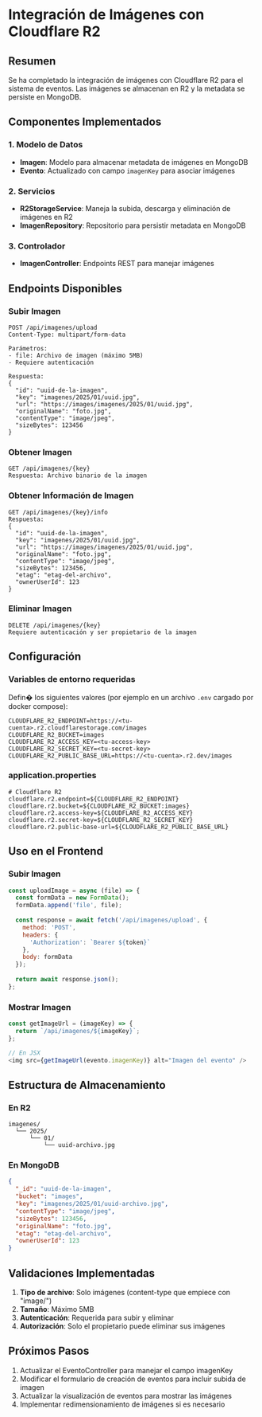 # Integración de Imágenes con Cloudflare R2

## Resumen
Se ha completado la integración de imágenes con Cloudflare R2 para el sistema de eventos. Las imágenes se almacenan en R2 y la metadata se persiste en MongoDB.

## Componentes Implementados

### 1. Modelo de Datos
- **Imagen**: Modelo para almacenar metadata de imágenes en MongoDB
- **Evento**: Actualizado con campo `imagenKey` para asociar imágenes

### 2. Servicios
- **R2StorageService**: Maneja la subida, descarga y eliminación de imágenes en R2
- **ImagenRepository**: Repositorio para persistir metadata en MongoDB

### 3. Controlador
- **ImagenController**: Endpoints REST para manejar imágenes

## Endpoints Disponibles

### Subir Imagen
```
POST /api/imagenes/upload
Content-Type: multipart/form-data

Parámetros:
- file: Archivo de imagen (máximo 5MB)
- Requiere autenticación

Respuesta:
{
  "id": "uuid-de-la-imagen",
  "key": "imagenes/2025/01/uuid.jpg",
  "url": "https://images/imagenes/2025/01/uuid.jpg",
  "originalName": "foto.jpg",
  "contentType": "image/jpeg",
  "sizeBytes": 123456
}
```

### Obtener Imagen
```
GET /api/imagenes/{key}
Respuesta: Archivo binario de la imagen
```

### Obtener Información de Imagen
```
GET /api/imagenes/{key}/info
Respuesta:
{
  "id": "uuid-de-la-imagen",
  "key": "imagenes/2025/01/uuid.jpg",
  "url": "https://images/imagenes/2025/01/uuid.jpg",
  "originalName": "foto.jpg",
  "contentType": "image/jpeg",
  "sizeBytes": 123456,
  "etag": "etag-del-archivo",
  "ownerUserId": 123
}
```

### Eliminar Imagen
```
DELETE /api/imagenes/{key}
Requiere autenticación y ser propietario de la imagen
```

## Configuración

### Variables de entorno requeridas
Defin� los siguientes valores (por ejemplo en un archivo `.env` cargado por docker compose):
```env
CLOUDFLARE_R2_ENDPOINT=https://<tu-cuenta>.r2.cloudflarestorage.com/images
CLOUDFLARE_R2_BUCKET=images
CLOUDFLARE_R2_ACCESS_KEY=<tu-access-key>
CLOUDFLARE_R2_SECRET_KEY=<tu-secret-key>
CLOUDFLARE_R2_PUBLIC_BASE_URL=https://<tu-cuenta>.r2.dev/images
```

### application.properties
```properties
# Cloudflare R2
cloudflare.r2.endpoint=${CLOUDFLARE_R2_ENDPOINT}
cloudflare.r2.bucket=${CLOUDFLARE_R2_BUCKET:images}
cloudflare.r2.access-key=${CLOUDFLARE_R2_ACCESS_KEY}
cloudflare.r2.secret-key=${CLOUDFLARE_R2_SECRET_KEY}
cloudflare.r2.public-base-url=${CLOUDFLARE_R2_PUBLIC_BASE_URL}
```

## Uso en el Frontend

### Subir Imagen
```javascript
const uploadImage = async (file) => {
  const formData = new FormData();
  formData.append('file', file);
  
  const response = await fetch('/api/imagenes/upload', {
    method: 'POST',
    headers: {
      'Authorization': `Bearer ${token}`
    },
    body: formData
  });
  
  return await response.json();
};
```

### Mostrar Imagen
```javascript
const getImageUrl = (imageKey) => {
  return `/api/imagenes/${imageKey}`;
};

// En JSX
<img src={getImageUrl(evento.imagenKey)} alt="Imagen del evento" />
```

## Estructura de Almacenamiento

### En R2
```
imagenes/
  └── 2025/
      └── 01/
          └── uuid-archivo.jpg
```

### En MongoDB
```json
{
  "_id": "uuid-de-la-imagen",
  "bucket": "images",
  "key": "imagenes/2025/01/uuid-archivo.jpg",
  "contentType": "image/jpeg",
  "sizeBytes": 123456,
  "originalName": "foto.jpg",
  "etag": "etag-del-archivo",
  "ownerUserId": 123
}
```

## Validaciones Implementadas

1. **Tipo de archivo**: Solo imágenes (content-type que empiece con "image/")
2. **Tamaño**: Máximo 5MB
3. **Autenticación**: Requerida para subir y eliminar
4. **Autorización**: Solo el propietario puede eliminar sus imágenes

## Próximos Pasos

1. Actualizar el EventoController para manejar el campo imagenKey
2. Modificar el formulario de creación de eventos para incluir subida de imagen
3. Actualizar la visualización de eventos para mostrar las imágenes
4. Implementar redimensionamiento de imágenes si es necesario
